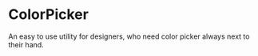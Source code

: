 # ColorPicker
An easy to use utility for designers, who need color picker always next to their hand.
